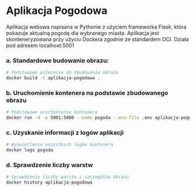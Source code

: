# Aplikacja Pogodowa 

Aplikacja webowa napisana w Pythonie z użyciem frameworka Flask, która pokazuje aktualną pogodę dla wybranego miasta. Aplikacja jest skonteneryzowana przy użyciu Dockera zgodnie ze standardem OCI. Działa pod adresem localhost:5001

### a. Standardowe budowanie obrazu:

```bash
# Podstawowe polecenie do zbudowania obrazu
docker build -t aplikacja-pogodowa . 
```

### b. Uruchomienie kontenera na podstawie zbudowanego obrazu

```bash
# Podstawowe uruchomienie kontenera
docker run -d -p 5001:5000 --name pogoda --env-file .env aplikacja-pogodowa
```

### c. Uzyskanie informacji z logów aplikacji

```bash
# Wyświetlenie wszystkich logów kontenera
docker logs pogoda
```

### d. Sprawdzenie liczby warstw

```bash
# Sprawdzenie liczby warstw i szczegółów obrazu
docker history aplikacja-pogodowa
```